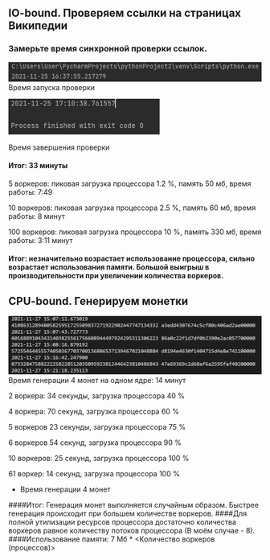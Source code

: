 ## IO-bound. Проверяем ссылки на страницах Википедии

### Замерьте время синхронной проверки ссылок.
![](images/start_io.PNG)
Время запуска проверки

![](images/end_io.PNG)

Время завершения проверки
#### Итог: 33 минуты

5 воркеров: пиковая загрузка процессора 1.2 %, память 50 мб, время работы: 7:49

10 воркеров: пиковая загрузка процессора 2.5 %, память 60 мб, время работы: 8 минут

100 воркеров: пиковая загрузка процессора 10 %, память 330 мб, время работы: 3:11 минут

#### Итог: незначительно возрастает использование процессора, сильно возрастает использования памяти. Большой выигрыш в производительности при увеличении количества воркеров.

## CPU-bound. Генерируем монетки

![](images/time_cpu.PNG)
Время генерации 4 монет на одном ядре: 14 минут

2 воркера: 34 секунды, загрузка процессора 40 %

4 воркера: 70 секунд, загрузка процессора 60 %

5 воркеров 23 секунды, загрузка процессора 75 %

6 воркеров 54 секунд, загрузка процессора 90 %

10 воркеров: 25 секунд, загрузка процессора 100 %

61 воркер: 14 секунд, загрузка процессора 100 %

* Время генерации 4 монет

####Итог: Генерация монет выполняется случайным образом. Быстрее генерация происходит при большем количестве воркеров. 
####Для полной утилизации ресурсов процессора достаточно количества воркеров равное количеству потоков процессора (В моём случае - 8).
####Использование памяти: 7 Мб * <Количество воркеров (процессов)>
